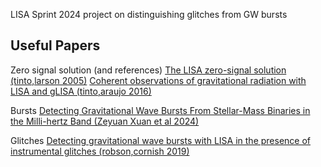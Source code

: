 LISA Sprint 2024 project on distinguishing glitches from GW bursts


## Useful Papers
Zero signal solution (and references)
[The LISA zero-signal solution (tinto,larson 2005)](https://iopscience.iop.org/article/10.1088/0264-9381/22/10/054)
[Coherent observations of gravitational radiation with LISA and gLISA (tinto,araujo 2016)](https://journals.aps.org/prd/abstract/10.1103/PhysRevD.94.081101)

Bursts
[Detecting Gravitational Wave Bursts From Stellar-Mass Binaries in the Milli-hertz Band (Zeyuan Xuan et al 2024)](https://arxiv.org/pdf/2310.00042)

Glitches
[Detecting gravitational wave bursts with LISA in the presence of instrumental glitches (robson,cornish 2019)](https://journals.aps.org/prd/abstract/10.1103/PhysRevD.99.024019)
